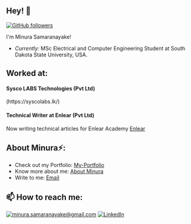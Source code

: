 
<h2>Hey! 👋</h2>

[![GitHub followers](https://img.shields.io/github/followers/laxmena.svg?style=social&label=Follow)](https://github.com/minurasam?tab=followers)

I'm Minura Samaranayake! 
- <i>Currently:</i> MSc Electrical and Computer Engineering Student at South Dakota State University, USA.


<h2>Worked at:</h2>

<h4> Sysco LABS Technologies (Pvt Ltd)</h4> (https://syscolabs.lk/)
<h4>Technical Writer at Enlear (Pvt Ltd)</h4>

Now writing technical articles for Enlear Academy [Enlear](https://www.linkedin.com/company/enlear/posts/?feedView=all)



<h2> About Minura⚡:</h2>


 
- Check out my Portfolio: [My-Portfolio](https://minurasam.github.io/)
- Know more about me: [About Minura](https://www.linkedin.com/in/minura-samaranayake-2172923a/)
- Write to me: [Email](mailto:minura.samaranayake@gmail.com)

<h2>📫 How to reach me:</h2>

<a href="mailto:minura.samaranayake@gmail.com">![minura.samaranayake@gmail.com](https://img.shields.io/badge/Gmail-D14836?style=for-the-badge&logo=gmail&logoColor=white)</a> <a href="https://www.linkedin.com/in/minura-samaranayake-2172923a/">![LinkedIn](https://img.shields.io/badge/LinkedIn-0077B5?style=for-the-badge&logo=linkedin&logoColor=white)</a>
